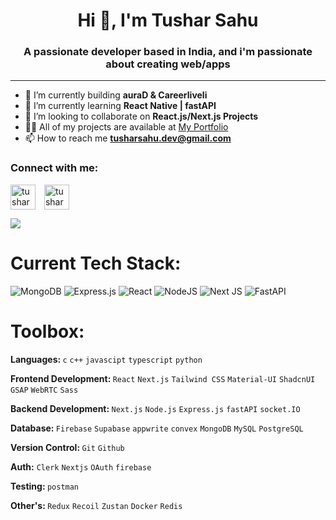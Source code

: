 <h1 align="center">Hi 👋, I'm Tushar Sahu</h1>
<h3 align="center">A passionate developer based in India, and i'm passionate about creating web/apps</h3>

---

- 🔭 I’m currently building **auraD & Careerliveli**
- 🌱 I’m currently learning **React Native | fastAPI**
- 👯 I’m looking to collaborate on **React.js/Next.js Projects**
- 👨‍💻 All of my projects are available at [My Portfolio](https://tusharsahu.vercel.app/)
- 📫 How to reach me **tusharsahu.dev@gmail.com**

<h3>Connect with me:</h3>

<a href="https://linkedin.com/in/tusharsahu-rgh/" style="margin-right:10px" target="blank"><img align="center" src="https://cdn-icons-png.flaticon.com/512/174/174857.png" alt="tusharsahu-rgh" height="40" width="40"/></a>
<a href="https://twitter.com/BuddyHidden" target="blank"><img align="center" src="https://png.pngtree.com/png-vector/20221018/ourmid/pngtree-twitter-social-media-round-icon-png-image_6315985.png" alt="tusharsahu-rgh" height="40" width="40" /></a>

![](https://github-readme-stats.vercel.app/api/top-langs/?username=TusharSahu02&theme=dark&hide_border=false&include_all_commits=true&count_private=true&layout=compact)

# Current Tech Stack:

![MongoDB](https://img.shields.io/badge/MongoDB-%234ea94b.svg?style=for-the-badge&logo=mongodb&logoColor=white)
![Express.js](https://img.shields.io/badge/express.js-%23404d59.svg?style=for-the-badge&logo=express&logoColor=%2361DAFB)
![React](https://img.shields.io/badge/react-%2320232a.svg?style=for-the-badge&logo=react&logoColor=%2361DAFB)
![NodeJS](https://img.shields.io/badge/node.js-6DA55F?style=for-the-badge&logo=node.js&logoColor=white)
![Next JS](https://img.shields.io/badge/Next-black?style=for-the-badge&logo=next.js&logoColor=white)
![FastAPI](https://img.shields.io/badge/FastAPI-005571?style=for-the-badge&logo=fastapi)

# Toolbox:

<b>Languages: </b> `c` `c++` `javascipt` `typescript` `python`

<b>Frontend Development: </b> `React` `Next.js` `Tailwind CSS` `Material-UI` `ShadcnUI` `GSAP` `WebRTC` `Sass`

<b>Backend Development: </b> `Next.js` `Node.js` `Express.js` `fastAPI` `socket.IO`

<b>Database: </b> `Firebase` `Supabase` `appwrite` `convex` `MongoDB` `MySQL` `PostgreSQL` 

<b>Version Control: </b> `Git` `Github`

<b>Auth:</b> `Clerk` `Nextjs` `OAuth` `firebase`

<b>Testing: </b> `postman` 

<b>Other's: </b> `Redux` `Recoil` `Zustan` `Docker` `Redis` 
